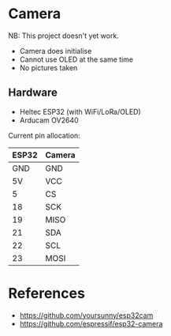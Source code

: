# Camera

NB: This project doesn't yet work.

- Camera does initialise
- Cannot use OLED at the same time
- No pictures taken

## Hardware
- Heltec ESP32 (with WiFi/LoRa/OLED)
- Arducam OV2640

Current pin allocation:

| ESP32 | Camera |
| --- | --- |
| GND | GND |
| 5V | VCC |
| 5 | CS |
| 18 | SCK |
| 19 | MISO |
| 21 | SDA |
| 22 | SCL |
| 23 | MOSI |

# References

- https://github.com/yoursunny/esp32cam
- https://github.com/espressif/esp32-camera